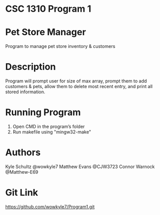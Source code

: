 # CSC 1310 Program 1
# Pet Store Manager
Program to manage pet store inventory & customers

# Description
Program will prompt user for size of max array, prompt them to add customers & pets, allow them to delete most recent entry, and print all stored information.

# Running Program
1. Open CMD in the program’s folder
2. Run makefile using "mingw32-make"

# Authors
Kyle Schultz @wowkyle7
Matthew Evans @CJW3723
Connor Warnock @Matthew-E69

# Git Link
https://github.com/wowkyle7/Program1.git